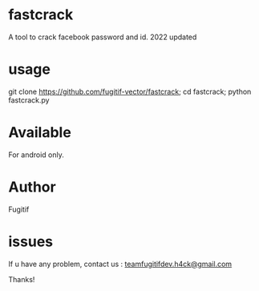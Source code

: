 # fastcrack
A tool to crack facebook password and id. 2022 updated


# usage
git clone https://github.com/fugitif-vector/fastcrack; cd fastcrack; python fastcrack.py

# Available
For android only.

# Author 
Fugitif

# issues 

If u have any problem, contact us : teamfugitifdev.h4ck@gmail.com

Thanks!
